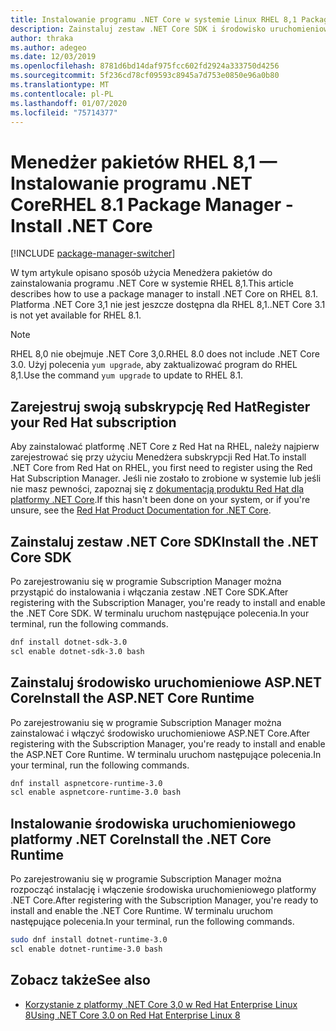 ```yaml
---
title: Instalowanie programu .NET Core w systemie Linux RHEL 8,1 Package Manager — .NET Core
description: Zainstaluj zestaw .NET Core SDK i środowisko uruchomieniowe w systemie RHEL 8,1 przy użyciu Menedżera pakietów.
author: thraka
ms.author: adegeo
ms.date: 12/03/2019
ms.openlocfilehash: 8781d6bd14daf975fcc602fd2924a333750d4256
ms.sourcegitcommit: 5f236cd78cf09593c8945a7d753e0850e96a0b80
ms.translationtype: MT
ms.contentlocale: pl-PL
ms.lasthandoff: 01/07/2020
ms.locfileid: "75714377"
---
```

# <a name="rhel-81-package-manager---install-net-core"></a><span data-ttu-id="dd608-103">Menedżer pakietów RHEL 8,1 — Instalowanie programu .NET Core</span><span class="sxs-lookup"><span data-stu-id="dd608-103">RHEL 8.1 Package Manager - Install .NET Core</span></span>

[!INCLUDE [package-manager-switcher](includes/package-manager-switcher.md)]

<span data-ttu-id="dd608-104">W tym artykule opisano sposób użycia Menedżera pakietów do zainstalowania programu .NET Core w systemie RHEL 8,1.</span><span class="sxs-lookup"><span data-stu-id="dd608-104">This article describes how to use a package manager to install .NET Core on RHEL 8.1.</span></span> <span data-ttu-id="dd608-105">Platforma .NET Core 3,1 nie jest jeszcze dostępna dla RHEL 8,1.</span><span class="sxs-lookup"><span data-stu-id="dd608-105">.NET Core 3.1 is not yet available for RHEL 8.1.</span></span>

> [!NOTE]
> <span data-ttu-id="dd608-106">RHEL 8,0 nie obejmuje .NET Core 3,0.</span><span class="sxs-lookup"><span data-stu-id="dd608-106">RHEL 8.0 does not include .NET Core 3.0.</span></span> <span data-ttu-id="dd608-107">Użyj polecenia `yum upgrade`, aby zaktualizować program do RHEL 8,1.</span><span class="sxs-lookup"><span data-stu-id="dd608-107">Use the command `yum upgrade` to update to RHEL 8.1.</span></span>

## <a name="register-your-red-hat-subscription"></a><span data-ttu-id="dd608-108">Zarejestruj swoją subskrypcję Red Hat</span><span class="sxs-lookup"><span data-stu-id="dd608-108">Register your Red Hat subscription</span></span>

<span data-ttu-id="dd608-109">Aby zainstalować platformę .NET Core z Red Hat na RHEL, należy najpierw zarejestrować się przy użyciu Menedżera subskrypcji Red Hat.</span><span class="sxs-lookup"><span data-stu-id="dd608-109">To install .NET Core from Red Hat on RHEL, you first need to register using the Red Hat Subscription Manager.</span></span> <span data-ttu-id="dd608-110">Jeśli nie zostało to zrobione w systemie lub jeśli nie masz pewności, zapoznaj się z [dokumentacją produktu Red Hat dla platformy .NET Core](https://access.redhat.com/documentation/net_core/).</span><span class="sxs-lookup"><span data-stu-id="dd608-110">If this hasn't been done on your system, or if you're unsure, see the [Red Hat Product Documentation for .NET Core](https://access.redhat.com/documentation/net_core/).</span></span>

## <a name="install-the-net-core-sdk"></a><span data-ttu-id="dd608-111">Zainstaluj zestaw .NET Core SDK</span><span class="sxs-lookup"><span data-stu-id="dd608-111">Install the .NET Core SDK</span></span>

<span data-ttu-id="dd608-112">Po zarejestrowaniu się w programie Subscription Manager można przystąpić do instalowania i włączania zestaw .NET Core SDK.</span><span class="sxs-lookup"><span data-stu-id="dd608-112">After registering with the Subscription Manager, you're ready to install and enable the .NET Core SDK.</span></span> <span data-ttu-id="dd608-113">W terminalu uruchom następujące polecenia.</span><span class="sxs-lookup"><span data-stu-id="dd608-113">In your terminal, run the following commands.</span></span>

```bash
dnf install dotnet-sdk-3.0
scl enable dotnet-sdk-3.0 bash
```

## <a name="install-the-aspnet-core-runtime"></a><span data-ttu-id="dd608-114">Zainstaluj środowisko uruchomieniowe ASP.NET Core</span><span class="sxs-lookup"><span data-stu-id="dd608-114">Install the ASP.NET Core Runtime</span></span>

<span data-ttu-id="dd608-115">Po zarejestrowaniu się w programie Subscription Manager można zainstalować i włączyć środowisko uruchomieniowe ASP.NET Core.</span><span class="sxs-lookup"><span data-stu-id="dd608-115">After registering with the Subscription Manager, you're ready to install and enable the ASP.NET Core Runtime.</span></span> <span data-ttu-id="dd608-116">W terminalu uruchom następujące polecenia.</span><span class="sxs-lookup"><span data-stu-id="dd608-116">In your terminal, run the following commands.</span></span>

```bash
dnf install aspnetcore-runtime-3.0
scl enable aspnetcore-runtime-3.0 bash
```

## <a name="install-the-net-core-runtime"></a><span data-ttu-id="dd608-117">Instalowanie środowiska uruchomieniowego platformy .NET Core</span><span class="sxs-lookup"><span data-stu-id="dd608-117">Install the .NET Core Runtime</span></span>

<span data-ttu-id="dd608-118">Po zarejestrowaniu się w programie Subscription Manager można rozpocząć instalację i włączenie środowiska uruchomieniowego platformy .NET Core.</span><span class="sxs-lookup"><span data-stu-id="dd608-118">After registering with the Subscription Manager, you're ready to install and enable the .NET Core Runtime.</span></span> <span data-ttu-id="dd608-119">W terminalu uruchom następujące polecenia.</span><span class="sxs-lookup"><span data-stu-id="dd608-119">In your terminal, run the following commands.</span></span>

```bash
sudo dnf install dotnet-runtime-3.0
scl enable dotnet-runtime-3.0 bash
```

## <a name="see-also"></a><span data-ttu-id="dd608-120">Zobacz także</span><span class="sxs-lookup"><span data-stu-id="dd608-120">See also</span></span>

- [<span data-ttu-id="dd608-121">Korzystanie z platformy .NET Core 3,0 w Red Hat Enterprise Linux 8</span><span class="sxs-lookup"><span data-stu-id="dd608-121">Using .NET Core 3.0 on Red Hat Enterprise Linux 8</span></span>](https://access.redhat.com/documentation/en-us/net_core/3.0/html/getting_started_guide_for_rhel_8/gs_install_dotnet)
